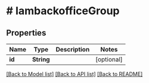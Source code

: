 # # IambackofficeGroup


## Properties 


Name | Type | Description | Notes
------------ | ------------- | ------------- | -------------
**id**| **String** |   | [optional]


[[Back to Model list]](../../README.md#models) [[Back to API list]](../../README.md#endpoints) [[Back to README]](../../README.md)

